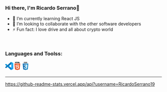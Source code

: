 ### Hi there, I'm Ricardo Serrano👋

- 🌱 I’m currently learning React JS
- 👯 I’m looking to collaborate with the other software developers
- ⚡ Fun fact: I love drive and all about crypto world

<br />

### Languages and Toolss:

<img align="left" alt="Visual Studio Code" width="26px" src="https://raw.githubusercontent.com/github/explore/80688e429a7d4ef2fca1e82350fe8e3517d3494d/topics/visual-studio-code/visual-studio-code.png" />
<img align="left" alt="HTML5" width="26px" src="https://raw.githubusercontent.com/github/explore/80688e429a7d4ef2fca1e82350fe8e3517d3494d/topics/html/html.png" />
<img align="left" alt="CSS3" width="26px" src="https://raw.githubusercontent.com/github/explore/80688e429a7d4ef2fca1e82350fe8e3517d3494d/topics/css/css.png" />

<br />
<br />

---


https://github-readme-stats.vercel.app/api?username=RicardoSerrano19